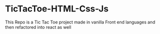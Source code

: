 # TicTacToe-HTML-Css-Js
This Repo is a Tic Tac Toe project made in vanilla Front end languages and then refactored into react as well
